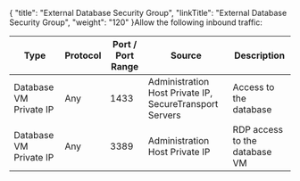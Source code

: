 {
    "title": "External Database Security Group",
    "linkTitle": "External Database Security Group",
    "weight": "120"
}Allow the following inbound traffic:

<table cellspacing="0">
   <col/>
   <col/>
   <col/>
   <col/>
   <col/>
   <thead>
      <tr>
         <th>Type</th>
         <th>Protocol</th>
         <th>Port / Port Range</th>
         <th>Source</th>
         <th>Description</th>
      </tr>
   </thead>
   <tbody>
      <tr>
         <td>Database VM Private IP         </td>
         <td>Any         </td>
         <td>1433         </td>
         <td>Administration Host Private IP,
SecureTransport Servers 
         </td>
         <td>Access to the database         </td>
      </tr>
      <tr>
         <td>Database VM Private IP         </td>
         <td>Any         </td>
         <td>3389         </td>
         <td>Administration Host Private IP         </td>
         <td>RDP access to the database VM         </td>
      </tr>
   </tbody>
</table>
